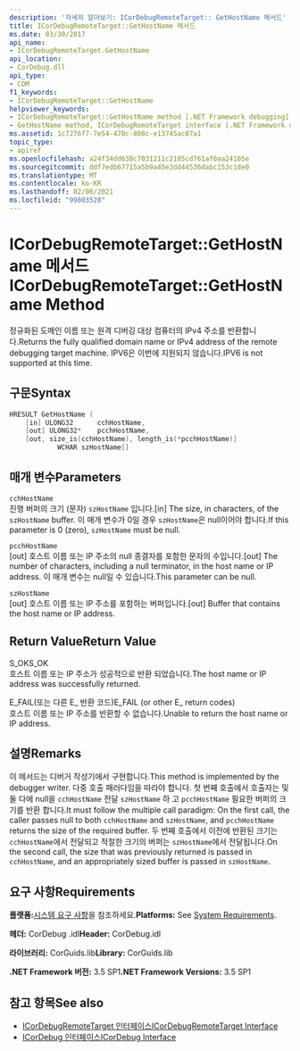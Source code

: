 ```yaml
---
description: '자세히 알아보기: ICorDebugRemoteTarget:: GetHostName 메서드'
title: ICorDebugRemoteTarget::GetHostName 메서드
ms.date: 03/30/2017
api_name:
- ICorDebugRemoteTarget.GetHostName
api_location:
- CorDebug.dll
api_type:
- COM
f1_keywords:
- ICorDebugRemoteTarget::GetHostName
helpviewer_keywords:
- ICorDebugRemoteTarget::GetHostName method [.NET Framework debugging]
- GetHostName method, ICorDebugRemoteTarget interface [.NET Framework debugging]
ms.assetid: 1c7276f7-7e54-470c-808c-e13745ac07a1
topic_type:
- apiref
ms.openlocfilehash: a24f34dd638c7031211c2185cd761af0aa24105e
ms.sourcegitcommit: ddf7edb67715a5b9a45e3dd44536dabc153c1de0
ms.translationtype: MT
ms.contentlocale: ko-KR
ms.lasthandoff: 02/06/2021
ms.locfileid: "99803528"
---
```

# <a name="icordebugremotetargetgethostname-method"></a><span data-ttu-id="9c101-103">ICorDebugRemoteTarget::GetHostName 메서드</span><span class="sxs-lookup"><span data-stu-id="9c101-103">ICorDebugRemoteTarget::GetHostName Method</span></span>

<span data-ttu-id="9c101-104">정규화된 도메인 이름 또는 원격 디버깅 대상 컴퓨터의 IPv4 주소를 반환합니다.</span><span class="sxs-lookup"><span data-stu-id="9c101-104">Returns the fully qualified domain name or IPv4 address of the remote debugging target machine.</span></span> <span data-ttu-id="9c101-105">IPV6은 이번에 지원되지 않습니다.</span><span class="sxs-lookup"><span data-stu-id="9c101-105">IPV6 is not supported at this time.</span></span>  
  
## <a name="syntax"></a><span data-ttu-id="9c101-106">구문</span><span class="sxs-lookup"><span data-stu-id="9c101-106">Syntax</span></span>  
  
```cpp  
HRESULT GetHostName (  
    [in] ULONG32      cchHostName,  
    [out] ULONG32*    pcchHostName,  
    [out, size_is(cchHostName), length_is(*pcchHostName)]  
            WCHAR szHostName[]  
```  
  
## <a name="parameters"></a><span data-ttu-id="9c101-107">매개 변수</span><span class="sxs-lookup"><span data-stu-id="9c101-107">Parameters</span></span>  

 `cchHostName`  
 <span data-ttu-id="9c101-108">진행 버퍼의 크기 (문자) `szHostName` 입니다.</span><span class="sxs-lookup"><span data-stu-id="9c101-108">[in] The size, in characters, of the `szHostName` buffer.</span></span> <span data-ttu-id="9c101-109">이 매개 변수가 0일 경우 `szHostName`은 null이어야 합니다.</span><span class="sxs-lookup"><span data-stu-id="9c101-109">If this parameter is 0 (zero), `szHostName` must be null.</span></span>  
  
 `pcchHostName`  
 <span data-ttu-id="9c101-110">[out] 호스트 이름 또는 IP 주소의 null 종결자를 포함한 문자의 수입니다.</span><span class="sxs-lookup"><span data-stu-id="9c101-110">[out] The number of characters, including a null terminator, in the host name or IP address.</span></span> <span data-ttu-id="9c101-111">이 매개 변수는 null일 수 있습니다.</span><span class="sxs-lookup"><span data-stu-id="9c101-111">This parameter can be null.</span></span>  
  
 `szHostName`  
 <span data-ttu-id="9c101-112">[out] 호스트 이름 또는 IP 주소를 포함하는 버퍼입니다.</span><span class="sxs-lookup"><span data-stu-id="9c101-112">[out] Buffer that contains the host name or IP address.</span></span>  
  
## <a name="return-value"></a><span data-ttu-id="9c101-113">Return Value</span><span class="sxs-lookup"><span data-stu-id="9c101-113">Return Value</span></span>  

 <span data-ttu-id="9c101-114">S_OK</span><span class="sxs-lookup"><span data-stu-id="9c101-114">S_OK</span></span>  
 <span data-ttu-id="9c101-115">호스트 이름 또는 IP 주소가 성공적으로 반환 되었습니다.</span><span class="sxs-lookup"><span data-stu-id="9c101-115">The host name or IP address was successfully returned.</span></span>  
  
 <span data-ttu-id="9c101-116">E_FAIL(또는 다른 E_ 반환 코드)</span><span class="sxs-lookup"><span data-stu-id="9c101-116">E_FAIL (or other E_ return codes)</span></span>  
 <span data-ttu-id="9c101-117">호스트 이름 또는 IP 주소를 반환할 수 없습니다.</span><span class="sxs-lookup"><span data-stu-id="9c101-117">Unable to return the host name or IP address.</span></span>  
  
## <a name="remarks"></a><span data-ttu-id="9c101-118">설명</span><span class="sxs-lookup"><span data-stu-id="9c101-118">Remarks</span></span>  

 <span data-ttu-id="9c101-119">이 메서드는 디버거 작성기에서 구현합니다.</span><span class="sxs-lookup"><span data-stu-id="9c101-119">This method is implemented by the debugger writer.</span></span> <span data-ttu-id="9c101-120">다중 호출 패러다임을 따라야 합니다. 첫 번째 호출에서 호출자는 및 둘 다에 null을 `cchHostName` 전달 `szHostName` 하 고 `pcchHostName` 필요한 버퍼의 크기를 반환 합니다.</span><span class="sxs-lookup"><span data-stu-id="9c101-120">It must follow the multiple call paradigm: On the first call, the caller passes null to both `cchHostName` and `szHostName`, and `pcchHostName` returns the size of the required buffer.</span></span> <span data-ttu-id="9c101-121">두 번째 호출에서 이전에 반환된 크기는 `cchHostName`에서 전달되고 적절한 크기의 버퍼는 `szHostName`에서 전달됩니다.</span><span class="sxs-lookup"><span data-stu-id="9c101-121">On the second call, the size that was previously returned is passed in `cchHostName`, and an appropriately sized buffer is passed in `szHostName`.</span></span>  
  
## <a name="requirements"></a><span data-ttu-id="9c101-122">요구 사항</span><span class="sxs-lookup"><span data-stu-id="9c101-122">Requirements</span></span>  

 <span data-ttu-id="9c101-123">**플랫폼:**[시스템 요구 사항](../../get-started/system-requirements.md)을 참조하세요.</span><span class="sxs-lookup"><span data-stu-id="9c101-123">**Platforms:** See [System Requirements](../../get-started/system-requirements.md).</span></span>  
  
 <span data-ttu-id="9c101-124">**헤더:** CorDebug .idl</span><span class="sxs-lookup"><span data-stu-id="9c101-124">**Header:** CorDebug.idl</span></span>  
  
 <span data-ttu-id="9c101-125">**라이브러리:** CorGuids.lib</span><span class="sxs-lookup"><span data-stu-id="9c101-125">**Library:** CorGuids.lib</span></span>  
  
 <span data-ttu-id="9c101-126">**.NET Framework 버전:** 3.5 SP1</span><span class="sxs-lookup"><span data-stu-id="9c101-126">**.NET Framework Versions:** 3.5 SP1</span></span>  
  
## <a name="see-also"></a><span data-ttu-id="9c101-127">참고 항목</span><span class="sxs-lookup"><span data-stu-id="9c101-127">See also</span></span>

- [<span data-ttu-id="9c101-128">ICorDebugRemoteTarget 인터페이스</span><span class="sxs-lookup"><span data-stu-id="9c101-128">ICorDebugRemoteTarget Interface</span></span>](icordebugremotetarget-interface.md)
- [<span data-ttu-id="9c101-129">ICorDebug 인터페이스</span><span class="sxs-lookup"><span data-stu-id="9c101-129">ICorDebug Interface</span></span>](icordebug-interface.md)
